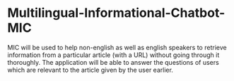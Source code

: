 # Multilingual-Informational-Chatbot-MIC
MIC will be used to help non-english as well as english speakers to retrieve information from a particular article (with a URL) without going through it thoroughly. The application will be able to answer the questions of users which are relevant to the article given by the user earlier.
